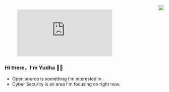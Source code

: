 <img align="right" src="https://github-readme-stats.vercel.app/api?username=yudha-sty&show_icons=true&icon_color=CE1D2D&text_color=718096&bg_color=00000000&hide_title=true&hide_border=true" />

<figure><embed src="https://wakatime.com/share/@91d8a361-f9e8-401e-9c02-dd5e42d5b60d/b9b70aed-b384-4842-a6e3-e8820a1f9065.svg"></embed></figure>

### Hi there，I'm Yudha 🙋‍♂️

- Open source is something I'm interested in.
- Cyber Security is an area I'm focusing on right now.
